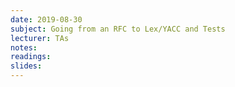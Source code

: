 ```yaml
---
date: 2019-08-30
subject: Going from an RFC to Lex/YACC and Tests
lecturer: TAs
notes: 
readings:
slides:
---
```

